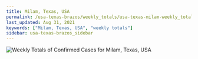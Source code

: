 ```yaml
---
title: Milam, Texas, USA
permalink: /usa-texas-brazos/weekly_totals/usa-texas-milam-weekly_totals.html
last_updated: Aug 31, 2021
keywords: ["Milam, Texas, USA", "weekly totals"]
sidebar: usa-texas-brazos_sidebar
---
```


![Weekly Totals of Confirmed Cases for Milam, Texas, USA](/covid_tracker/images/graphs/usa-texas-milam-weekly_totals_graph.png)
